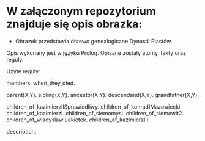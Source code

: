 # W załączonym repozytorium znajduje się opis obrazka:
- Obrazek przedstawia drzewo genealogiczne Dynastii Piastów.

Opis wykonany jest w języku Prolog. Opisane zostały atomy, fakty oraz reguły.

Użyte reguły:

members.
when_they_died.

parent(X,Y).
sibling(X,Y).
ancestor(X,Y).
descendand(X,Y).
grandfather(X,Y).

children_of_kazimierzIISprawiedliwy.
children_of_konradIMazowiecki.
children_of_kazimierzI.
children_of_siemomysl.
children_of_siemowit2.
children_of_wladyslawILokietek.
children_of_kazimierzIII.


description.
